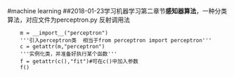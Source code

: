#machine learning
##2018-01-23学习机器学习第二章节**感知器算法**，一种分类算法，对应文件为perceptron.py
反射调用法

~~~
    m = __import__("perceptron")
    '''引入perceptron类  相当于from perceptron import perceptron'''
    c = getattr(m,"perceptron")
    '''实例化类，并准备好执行某个函数'''
    f = getattr(c(),"fit")#可在c()中加入参数
    f()
~~~
